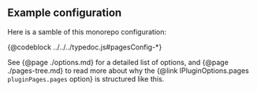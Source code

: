 ## Example configuration

Here is a samble of this monorepo configuration:

{@codeblock ../../../typedoc.js#pagesConfig-*}

See {@page ./options.md} for a detailed list of options, and {@page ./pages-tree.md} to read more about why the {@link IPluginOptions.pages `pluginPages.pages` option} is structured like this.
